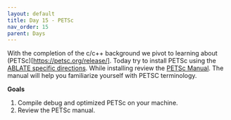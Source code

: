 ```yaml
---
layout: default
title: Day 15 - PETSc
nav_order: 15
parent: Days
---
```


With the completion of the c/c++ background we pivot to learning about (PETSc)[https://petsc.org/release/].  Today try to install PETSc using the [ABLATE specific directions](https://ablate.dev/content/development/InstallingDependencies.html#install-petsc).  While installing review the [PETSc Manual](https://petsc.org/release/docs/manual/).  The manual will help you familiarize yourself with PETSC terminology.  

**Goals**
1. Compile debug and optimized PETSc on your machine.
2. Review the PETSc manual.